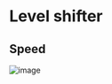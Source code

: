 # Level shifter

## Speed
![image](https://user-images.githubusercontent.com/4923679/147969829-f0ca2ce1-b7e4-48f3-ad62-7608b6c28845.png)
